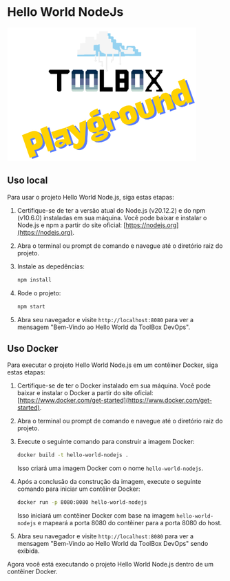 # Hello World NodeJs
![Toolbox](img/toolbox-playground.png)

## Uso local
Para usar o projeto Hello World Node.js, siga estas etapas:

1. Certifique-se de ter a versão atual do Node.js (v20.12.2) e do npm (v10.6.0) instaladas em sua máquina. Você pode baixar e instalar o Node.js e npm a partir do site oficial: [https://nodejs.org](https://nodejs.org). 

2. Abra o terminal ou prompt de comando e navegue até o diretório raiz do projeto.

3. Instale as depedências:
    ```bash
    npm install
    ```

4. Rode o projeto:
    ```bash
    npm start
    ```

5. Abra seu navegador e visite `http://localhost:8080` para ver a mensagem "Bem-Vindo ao Hello World da ToolBox DevOps".

## Uso Docker

Para executar o projeto Hello World Node.js em um contêiner Docker, siga estas etapas:

1. Certifique-se de ter o Docker instalado em sua máquina. Você pode baixar e instalar o Docker a partir do site oficial: [https://www.docker.com/get-started](https://www.docker.com/get-started).

2. Abra o terminal ou prompt de comando e navegue até o diretório raiz do projeto.

3. Execute o seguinte comando para construir a imagem Docker:

    ```bash
    docker build -t hello-world-nodejs .
    ```

    Isso criará uma imagem Docker com o nome `hello-world-nodejs`.

5. Após a conclusão da construção da imagem, execute o seguinte comando para iniciar um contêiner Docker:

    ```bash
    docker run -p 8080:8080 hello-world-nodejs
    ```

    Isso iniciará um contêiner Docker com base na imagem `hello-world-nodejs` e mapeará a porta 8080 do contêiner para a porta 8080 do host.

6. Abra seu navegador e visite `http://localhost:8080` para ver a mensagem "Bem-Vindo ao Hello World da ToolBox DevOps" sendo exibida.

Agora você está executando o projeto Hello World Node.js dentro de um contêiner Docker.